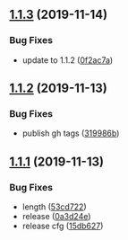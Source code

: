 ## [1.1.3](https://github.com/LeoUrzua/skeleton-react-storybook/compare/v1.1.2...v1.1.3) (2019-11-14)


### Bug Fixes

* update to 1.1.2 ([0f2ac7a](https://github.com/LeoUrzua/skeleton-react-storybook/commit/0f2ac7a6b3a5e2f8abce74d3880a30d26a9a5fb8))

## [1.1.2](https://github.com/LeoUrzua/skeleton-react-storybook/compare/v1.1.1...v1.1.2) (2019-11-13)


### Bug Fixes

* publish gh tags ([319986b](https://github.com/LeoUrzua/skeleton-react-storybook/commit/319986b56ccbf202f547eb4d5352fcfd29c39906))

## [1.1.1](https://github.com/LeoUrzua/skeleton-react-storybook/compare/v1.1.0...v1.1.1) (2019-11-13)


### Bug Fixes

* length ([53cd722](https://github.com/LeoUrzua/skeleton-react-storybook/commit/53cd722b97339c1d4bbf293803acd8da6e8a7a5b))
* release ([0a3d24e](https://github.com/LeoUrzua/skeleton-react-storybook/commit/0a3d24ed59cfe7dd7966712cbee8fc2d5894954f))
* release cfg ([15db627](https://github.com/LeoUrzua/skeleton-react-storybook/commit/15db6276209d80f0943824fc2db950c8313ee2ca))
